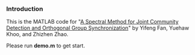 ### Introduction
This is the MATLAB code for "<a href="https://arxiv.org/abs/2112.13199">A Spectral Method for Joint Community Detection and Orthogonal Group Synchronization</a>" by Yifeng Fan, Yuehaw Khoo, and Zhizhen Zhao. 

Please run **demo.m** to get start.
